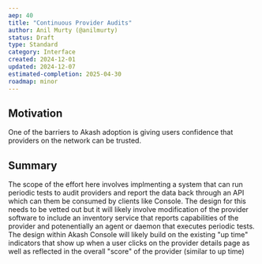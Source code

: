 ```yaml
---
aep: 40
title: "Continuous Provider Audits"
author: Anil Murty (@anilmurty)
status: Draft
type: Standard
category: Interface
created: 2024-12-01
updated: 2024-12-07
estimated-completion: 2025-04-30
roadmap: minor
---
```


## Motivation
One of the barriers to Akash adoption is giving users confidence that providers on the network can be trusted.

## Summary
The scope of the effort here involves implmenting a system that can run periodic tests to audit providers and report the data back through an API which can them be consumed by clients like Console. The design for this needs to be vetted out but it will likely involve modification of the provider software to include an inventory service that reports capabilities of the provider and potenentially an agent or daemon that executes periodic tests. The design within Akash Console will likely build on the existing "up time" indicators that show up when a user clicks on the provider details page as well as reflected in the overall "score" of the provider (similar to up time)
